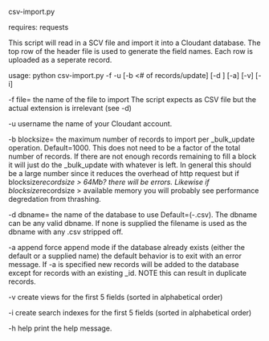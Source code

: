 csv-import.py

requires:
requests

This script will read in a SCV file and import it into a Cloudant database. The top row of the header file is used to generate the field names. Each row is uploaded as a seperate record.

usage:
python csv-import.py -f <csv file to import> -u <username> [-b <# of records/update] [-d <dbname>] [-a] [-v] [-i]

-f file= the name of the file to import
   The script expects as CSV file but the actual extension is irrelevant (see -d)

-u username the name of your Cloudant account.

-b blocksize= the maximum number of records to import per _bulk_update operation.
   Default=1000. This does not need to be a factor of the total number of records. If there are not enough records remaining to fill a block it will just do the _bulk_update with whatever is left. In general this should be a large number since it reduces the overhead of http request but if blocksize*recordsize > 64Mb? there will be errors. Likewise if blocksize*recordsize > available memory you will probably see performance degredation from thrashing.

-d dbname= the name of the database to use
   Default=<file>(-.csv). The dbname can be any valid dbname. If none is supplied the filename is used as the dbname with any .csv stripped off.

-a append force append mode
   if the database already exists (either the default or a supplied name) the default behavior is to exit with an error message. If -a is specified new records will be added to the database except for records with an existing _id. NOTE this can result in duplicate records.

-v create views for the first 5 fields (sorted in alphabetical order)

-i create search indexes for the first 5 fields (sorted in alphabetical order)

-h help print the help message.